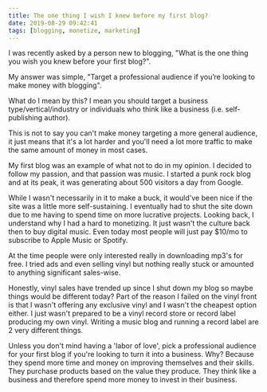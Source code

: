 ```yaml
---
title: The one thing I wish I knew before my first blog?
date: 2019-08-29 09:42:41
tags: [blogging, monetize, marketing]
---
```


I was recently asked by a person new to blogging, "What is the one thing you wish you knew before your first blog?".

My answer was simple, "Target a professional audience if you’re looking to make money with blogging".

What do I mean by this? I mean you should target a business type/vertical/industry or individuals who think like a business (i.e. self-publishing author).

This is not to say you can't make money targeting a more general audience, it just means that it's a lot harder and you'll need a lot more traffic to make the same amount of money in most cases.

My first blog was an example of what not to do in my opinion. I decided to follow my passion, and that passion was music. I started a punk rock blog and at its peak, it was generating about 500 visitors a day from Google.

While I wasn't necessarily in it to make a buck, it would've been nice if the site was a little more self-sustaining. I eventually had to shut the site down due to me having to spend time on more lucrative projects. Looking back, I understand why I had a hard to monetizing. It just wasn't the culture back then to buy digital music. Even today most people will just pay $10/mo to subscribe to Apple Music or Spotify.

At the time people were only interested really in downloading mp3's for free. I tried ads and even selling vinyl but nothing really stuck or amounted to anything significant sales-wise.

Honestly, vinyl sales have trended up since I shut down my blog so maybe things would be different today? Part of the reason I failed on the vinyl front is that I wasn't offering any exclusive vinyl and I wasn't the cheapest option either. I just wasn't prepared to be a vinyl record store or record label producing my own vinyl. Writing a music blog and running a record label are 2 very different things.

Unless you don't mind having a 'labor of love', pick a professional audience for your first blog if you're looking to turn it into a business. Why? Because they spend more time and money on improving themselves and their skills. They purchase products based on the value they produce. They think like a business and therefore spend more money to invest in their business.
